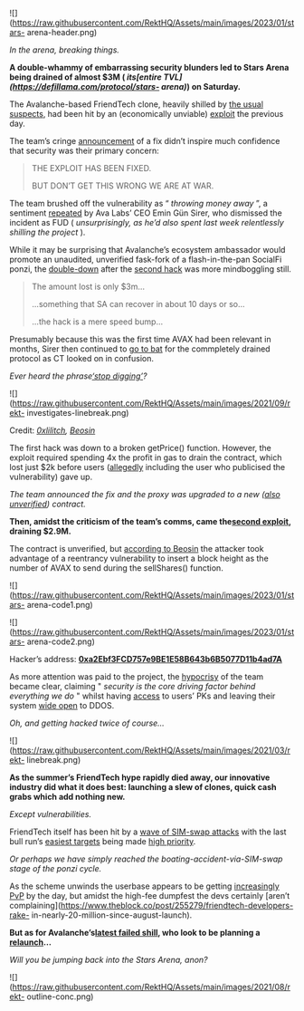 ![](https://raw.githubusercontent.com/RektHQ/Assets/main/images/2023/01/stars-
arena-header.png)

_In the arena, breaking things._

 **A double-whammy of embarrassing security blunders led to Stars Arena being
drained of almost $3M ( _its[entire TVL](https://defillama.com/protocol/stars-
arena)_) on Saturday.**

The Avalanche-based FriendTech clone, heavily shilled by [the usual
suspects](https://twitter.com/WazzCrypto/status/1710712756620378599), had been
hit by an (economically unviable)
[exploit](https://twitter.com/0xlilitch/status/1709885464209973549) the
previous day.

The team’s cringe
[announcement](https://twitter.com/starsarenacom/status/1709934535570608172)
of a fix didn’t inspire much confidence that security was their primary
concern:

> THE EXPLOIT HAS BEEN FIXED.
>
> BUT DON’T GET THIS WRONG WE ARE AT WAR.

The team brushed off the vulnerability as “ _throwing money away_ ”, a
sentiment
[repeated](https://twitter.com/el33th4xor/status/1709923165919387999) by Ava
Labs’ CEO Emin Gün Sirer, who dismissed the incident as FUD ( _unsurprisingly,
as he’d also spent last week relentlessly shilling the project_ ).

While it may be surprising that Avalanche’s ecosystem ambassador would promote
an unaudited, unverified fask-fork of a flash-in-the-pan SocialFi ponzi, the
[double-down](https://twitter.com/el33th4xor/status/1710617850807832910) after
the [second hack](https://twitter.com/0xLawliette/status/1710535739975549352)
was more mindboggling still.

> The amount lost is only $3m…
>
> ...something that SA can recover in about 10 days or so…
>
> ...the hack is a mere speed bump...

Presumably because this was the first time AVAX had been relevant in months,
Sirer then continued to [go to
bat](https://twitter.com/el33th4xor/status/1710762025133965407) for the
commpletely drained protocol as CT looked on in confusion.

 _Ever heard the phrase[‘stop
digging’](https://twitter.com/gametheorizing/status/1710629754200793495)?_

![](https://raw.githubusercontent.com/RektHQ/Assets/main/images/2021/09/rekt-
investigates-linebreak.png)

Credit:
_[0xlilitch](https://twitter.com/0xlilitch/status/1709885464209973549),
[Beosin](https://twitter.com/BeosinAlert/status/1710578517522718970)_

The first hack was down to a broken getPrice() function. However, the exploit
required spending 4x the profit in gas to drain the contract, which lost just
$2k before users
([allegedly](https://twitter.com/AveryBigweapon/status/1709910431307817419)
including the user who publicised the vulnerability) gave up.

 _The team announced the fix and the proxy was upgraded to a new ([also
unverified](https://twitter.com/ZoomerAnon/status/1710548542735999174))
contract._

 **Then, amidst the criticism of the team’s comms, came the[second
exploit](https://twitter.com/starsarenacom/status/1710540444075978846),
draining $2.9M.**

The contract is unverified, but [according to
Beosin](https://twitter.com/BeosinAlert/status/1710578517522718970) the
attacker took advantage of a reentrancy vulnerability to insert a block height
as the number of AVAX to send during the sellShares() function.

![](https://raw.githubusercontent.com/RektHQ/Assets/main/images/2023/01/stars-
arena-code1.png)

![](https://raw.githubusercontent.com/RektHQ/Assets/main/images/2023/01/stars-
arena-code2.png)

Hacker’s address:
**[0xa2Ebf3FCD757e9BE1E58B643b6B5077D11b4ad7A](https://snowtrace.io/address/0xa2Ebf3FCD757e9BE1E58B643b6B5077D11b4ad7A)**

As more attention was paid to the project, the
[hypocrisy](https://twitter.com/0xfoobar/status/1710715320556482929) of the
team became clear, claiming " _security is the core driving factor behind
everything we do_ " whilst having
[access](https://twitter.com/0xfoobar/status/1710699199832965391) to users’
PKs and leaving their system [wide
open](https://twitter.com/0xCygaar/status/1710685982582780078) to DDOS.

 _Oh, and getting hacked twice of course…_

![](https://raw.githubusercontent.com/RektHQ/Assets/main/images/2021/03/rekt-
linebreak.png)

 **As the summer’s FriendTech hype rapidly died away, our innovative industry
did what it does best: launching a slew of clones, quick cash grabs which add
nothing new.**

 _Except vulnerabilities._

FriendTech itself has been hit by a [wave of SIM-swap
attacks](https://twitter.com/zachxbt/status/1709697295464141208) with the last
bull run’s [easiest targets](https://rekt.news/monkey-business/) being made
[high priority](https://twitter.com/zachxbt/status/1709636770218832101).

 _Or perhaps we have simply reached the boating-accident-via-SIM-swap stage of
the ponzi cycle._

As the scheme unwinds the userbase appears to be getting [increasingly
PvP](https://twitter.com/CirrusNFT/status/1709645708679405900) by the day, but
amidst the high-fee dumpfest the devs certainly [aren’t
complaining](https://www.theblock.co/post/255279/friendtech-developers-rake-
in-nearly-20-million-since-august-launch).

 **But as for Avalanche’s[latest failed
shill](https://twitter.com/0xGokek/status/1710633927139057997), who look to be
planning a
[relaunch](https://twitter.com/starsarenacom/status/1711068297397936226)…**

 _Will you be jumping back into the Stars Arena, anon?_

![](https://raw.githubusercontent.com/RektHQ/Assets/main/images/2021/08/rekt-
outline-conc.png)


